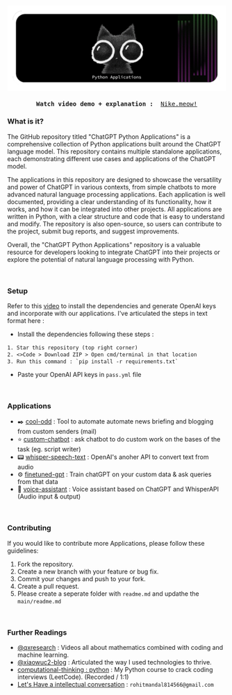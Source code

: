 <h4 align="center">
<img src="https://github.com/xiaowuc2/ChatGPT-Python-Applications/blob/main/resource/apg4.png" width="850">
</h4>

  
<p><pre align="center">
<strong>Watch video demo + explanation : </strong> <a href="https://www.youtube.com/channel/UCX7oe66V8zyFpAJyMfPL9VA">​Nike.meow!​</a></pre></p>

### What is it?

The GitHub repository titled "ChatGPT Python Applications" is a comprehensive collection of Python applications built around the ChatGPT language model. This repository contains multiple standalone applications, each demonstrating different use cases and applications of the ChatGPT model.

The applications in this repository are designed to showcase the versatility and power of ChatGPT in various contexts, from simple chatbots to more advanced natural language processing applications. Each application is well documented, providing a clear understanding of its functionality, how it works, and how it can be integrated into other projects. All applications are written in Python, with a clear structure and code that is easy to understand and modify. The repository is also open-source, so users can contribute to the project, submit bug reports, and suggest improvements.

Overall, the "ChatGPT Python Applications" repository is a valuable resource for developers looking to integrate ChatGPT into their projects or explore the potential of natural language processing with Python.

<br>

### Setup 

Refer to this [video]() to install the dependencies and generate OpenAI keys and incorporate with our applications. I've articulated the steps in text format here : 


- Install the dependencies following these steps : 
```
1. Star this repository (top right corner) 
2. <>Code > Download ZIP > Open cmd/terminal in that location
3. Run this command : `pip install -r requirements.txt`
```
- Paste your OpenAI API keys in `pass.yml` file

<br>

### Applications 

- ✒️ [cool-odd]() : Tool to automate automate news briefing and blogging from custom senders (mail) 
- ⭐ [custom-chatbot]() : ask chatbot to do custom work on the bases of the task (eg. script writer) 
- 📟 [whisper-speech-text]() : OpenAI's anoher API to convert text from audio
- ⚙️ [finetuned-gpt]() : Train chatGPT on your custom data & ask queries from that data
- 💠 [voice-assistant]() : Voice assistant based on ChatGPT and WhisperAPI (Audio input & output) 


<br>

### Contributing

If you would like to contribute more Applications, please follow these guidelines:

 
1. Fork the repository.
2. Create a new branch with your feature or bug fix.
3. Commit your changes and push to your fork.
4. Create a pull request.
5. Please create a seperate folder with `readme.md` and updathe the `main/readme.md`


<br>

### Further Readings

- [@qxresearch](https://www.youtube.com/@qxresearch/) : Videos all about mathematics combined with coding and machine learning. 
- [@xiaowuc2-blog](https://xiaowuc2.vercel.app/posts) : Articulated the way I used technologies to thrive.
- [computational-thinking : python](https://xiaowuc2.vercel.app/posts/computational-thinking-python) : My Python course to crack coding interviews (LeetCode). (Recorded / 1:1)
- [Let's Have a intellectual conversation](https://www.linkedin.com/in/xiaowuc2/) : `rohitmandal814566@gmail.com`
